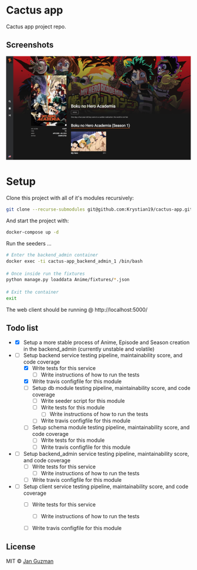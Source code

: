 # Cactus app
Cactus app project repo.

## Screenshots
![Alt text](screenshots/view1.png?raw=true "Anime Description")

# Setup

Clone this project with all of it's modules recursively:

```sh
git clone --recurse-submodules git@github.com:Krystian19/cactus-app.git
```

And start the project with:
```sh
docker-compose up -d
```

Run the seeders ...
```sh
# Enter the backend_admin container
docker exec -ti cactus-app_backend_admin_1 /bin/bash

# Once inside run the fixtures
python manage.py loaddata Anime/fixtures/*.json

# Exit the container
exit
```

The web client should be running @ http://localhost:5000/

## Todo list
+ - [x] Setup a more stable process of Anime, Episode and Season creation in the backend_admin (currently unstable and volatile)
+ - [ ] Setup backend service testing pipeline, maintainability score, and code coverage
    - [x] Write tests for this service
        - [ ] Write instructions of how to run the tests
    - [x] Write travis configfile for this module
    - [ ] Setup db module testing pipeline, maintainability score, and code coverage
        - [ ] Write seeder script for this module
        - [ ] Write tests for this module
            - [ ] Write instructions of how to run the tests
        - [ ] Write travis configfile for this module
    - [ ] Setup schema module testing pipeline, maintainability score, and code coverage
        - [ ] Write tests for this module
        - [ ] Write travis configfile for this module
+ - [ ] Setup backend_admin service testing pipeline, maintainability score, and code coverage
    - [ ] Write tests for this service
        - [ ] Write instructions of how to run the tests
    - [ ] Write travis configfile for this module
+ - [ ] Setup client service testing pipeline, maintainability score, and code coverage
    - [ ] Write tests for this service
        - [ ] Write instructions of how to run the tests
    - [ ] Write travis configfile for this module


<!-- - [x] Venus -->

## License
MIT © [Jan Guzman](https://github.com/Krystian19)
